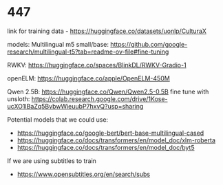 # 447

link for training data - https://huggingface.co/datasets/uonlp/CulturaX

models:
Multilingual m5 small/base:
https://github.com/google-research/multilingual-t5?tab=readme-ov-file#fine-tuning 

RWKV:
https://huggingface.co/spaces/BlinkDL/RWKV-Gradio-1 

openELM:
https://huggingface.co/apple/OpenELM-450M 

Qwen 2.5B:
https://huggingface.co/Qwen/Qwen2.5-0.5B 
fine tune with unsloth: https://colab.research.google.com/drive/1Kose-ucXO1IBaZq5BvbwWieuubP7hxvQ?usp=sharing 




Potential models that we could use:
- https://huggingface.co/google-bert/bert-base-multilingual-cased
- https://huggingface.co/docs/transformers/en/model_doc/xlm-roberta
- https://huggingface.co/docs/transformers/en/model_doc/byt5

If we are using subtitles to train
- https://www.opensubtitles.org/en/search/subs
